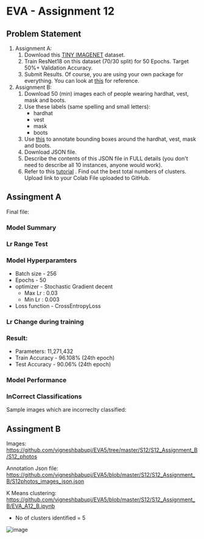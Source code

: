 # EVA - Assignment 12


## Problem Statement
1. Assignment A:
	1. Download this [TINY IMAGENET](http://cs231n.stanford.edu/tiny-imagenet-200.zip) dataset.
	2. Train ResNet18 on this dataset (70/30 split) for 50 Epochs. Target 50%+ Validation Accuracy. 
	3. Submit Results. Of course, you are using your own package for everything. You can look at [this](https://github.com/sonugiri1043/Train_ResNet_On_Tiny_ImageNet/blob/master/Train_ResNet_On_Tiny_ImageNet.ipynb)  for reference. 
2.	Assignment B:
	1. Download 50 (min) images each of people wearing hardhat, vest, mask and boots. 
	2. Use these labels (same spelling and small letters):
		* hardhat
		* vest
		* mask
		* boots
	3. Use [this](http://www.robots.ox.ac.uk/~vgg/software/via/via_demo.html) to annotate bounding boxes around the hardhat, vest, mask and boots.
	4. Download JSON file. 
	5. Describe the contents of this JSON file in FULL details (you don't need to describe all 10 instances, anyone would work). 
	6. Refer to this [tutorial](https://towardsdatascience.com/machine-learning-algorithms-part-9-k-means-example-in-python-f2ad05ed5203) . Find out the best total numbers of clusters. Upload link to your Colab File uploaded to GitHub. 


## Assingment A

Final file: 
 
### Model Summary


### Lr Range Test



### Model Hyperparamters
* Batch size - 256
* Epochs - 50
* optimizer - Stochastic Gradient decent
	* Max Lr : 0.03
	* Min Lr : 0.003
* Loss function - CrossEntropyLoss

### Lr Change during training



### Result:
* Parameters: 11,271,432
* Train Accuracy - 96.108% (24th epoch)
* Test Accuracy - 90.06% (24th epoch)

### Model Performance



### InCorrect Classifications
Sample images which are incorreclty classified:


##  Assingment B


Images: https://github.com/vigneshbabupj/EVA5/tree/master/S12/S12_Assignment_B/S12_photos 

Annotation Json file: https://github.com/vigneshbabupj/EVA5/blob/master/S12/S12_Assignment_B/S12photos_images_json.json 

K Means clustering: https://github.com/vigneshbabupj/EVA5/blob/master/S12/S12_Assignment_B/EVA_A12_B.ipynb

* No of clusters identified = 5

![image](https://user-images.githubusercontent.com/48342398/96251588-50e81a00-0fce-11eb-9688-eeeb7e9efda2.png)

